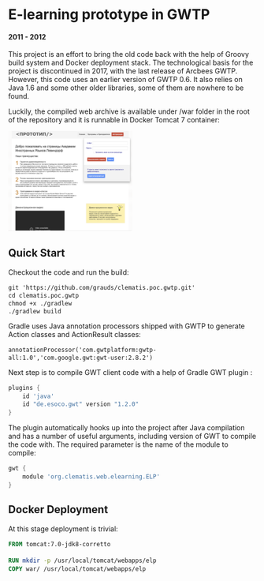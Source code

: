 # E-learning prototype in GWTP
#### 2011 - 2012

This project is an effort to bring the old code back with the help of Groovy build system and Docker deployment stack. The technological basis for the project is discontinued in 2017, with the last release of Arcbees GWTP. However, this code uses an earlier version of GWTP 0.6. It also relies on Java 1.6 and some other older libraries, some of them are nowhere to be found.

Luckily, the compiled web archive is available under /war folder in the root of the repository and it is runnable in Docker Tomcat 7 container:

<img src="./images/prototype.png" alt="drawing" width="50%"/>


## Quick Start

Checkout the code and run the build:

```
git 'https://github.com/grauds/clematis.poc.gwtp.git'
cd clematis.poc.gwtp
chmod +x ./gradlew
./gradlew build
```

Gradle uses Java annotation processors shipped with GWTP to generate Action classes and ActionResult classes:

```groovy!
annotationProcessor('com.gwtplatform:gwtp-all:1.0','com.google.gwt:gwt-user:2.8.2')
```

Next step is to compile GWT client code with a help of Gradle GWT plugin :

```groovy
plugins {
    id 'java'
    id "de.esoco.gwt" version "1.2.0"
}
```
The plugin automatically hooks up into the project after Java compilation and has a number of useful arguments, including version of GWT to compile the code with. The required parameter is the name of the module to compile:

```groovy
gwt {
    module 'org.clematis.web.elearning.ELP'
}
```

## Docker Deployment

At this stage deployment is trivial:

```dockerfile
FROM tomcat:7.0-jdk8-corretto

RUN mkdir -p /usr/local/tomcat/webapps/elp
COPY war/ /usr/local/tomcat/webapps/elp
```
